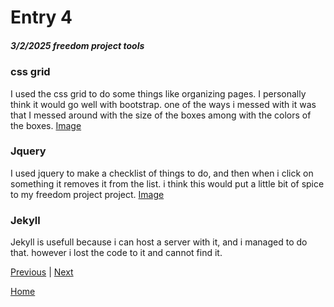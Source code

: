 # Entry 4
##### 3/2/2025 freedom project tools

### css grid
I used the css grid to do some things like organizing pages. I personally think it would go well with bootstrap. one of the ways i messed with it was that I messed around with the size of the boxes among with the colors of the boxes.
[Image](.../examples/cssgrid.html)
### Jquery
I used jquery to make a checklist of things to do, and then when i click on something it removes it from the list. i think this would put a little bit of spice to my freedom project project.
[Image](.../examples/Jquery.html)
### Jekyll
Jekyll is usefull because i can host a server with it, and i managed to do that. however i lost the code to it and cannot find it.


[Previous](entry03.md) | [Next](entry05.md)

[Home](../README.md)
